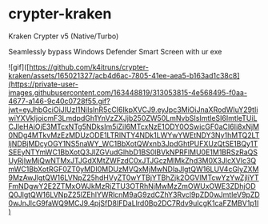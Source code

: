 # crypter-kraken
Kraken Crypter v5 (Native/Turbo)

Seamlessly bypass Windows Defender Smart Screen with ur exe

![gif]([https://github.com/k4itruns/crypter-kraken/assets/165021327/acb4d6ac-7805-41ee-aea5-b163ad1c38c8](https://private-user-images.githubusercontent.com/163448819/313053815-4e568495-f0aa-4677-a146-9c40c0728f55.gif?jwt=eyJhbGciOiJIUzI1NiIsInR5cCI6IkpXVCJ9.eyJpc3MiOiJnaXRodWIuY29tIiwiYXVkIjoicmF3LmdpdGh1YnVzZXJjb250ZW50LmNvbSIsImtleSI6ImtleTUiLCJleHAiOjE3MTcxNTg5NDksIm5iZiI6MTcxNzE1ODY0OSwicGF0aCI6Ii8xNjM0NDg4MTkvMzEzMDUzODE1LTRlNTY4NDk1LWYwYWEtNDY3Ny1hMTQ2LTljNDBjMDcyOGY1NS5naWY_WC1BbXotQWxnb3JpdGhtPUFXUzQtSE1BQy1TSEEyNTYmWC1BbXotQ3JlZGVudGlhbD1BS0lBVkNPRFlMU0E1M1BRSzRaQSUyRjIwMjQwNTMxJTJGdXMtZWFzdC0xJTJGczMlMkZhd3M0X3JlcXVlc3QmWC1BbXotRGF0ZT0yMDI0MDUzMVQxMjMwNDlaJlgtQW16LUV4cGlyZXM9MzAwJlgtQW16LVNpZ25hdHVyZT0wYTBjYTBhZjk2OGVlMTcwYzYwZjliYTFmNDgwY2E2ZTMxOWJkMzRjZTU3OTRhNjMwMzZmOWUxOWE3ZDhjODQ0JlgtQW16LVNpZ25lZEhlYWRlcnM9aG9zdCZhY3Rvcl9pZD0wJmtleV9pZD0wJnJlcG9faWQ9MCJ9.4pjSfD8IFDaLlrd0Bp2DC7Rdv9uIcgK1caFZMBV1p1I)
